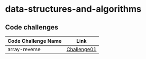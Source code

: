 # data-structures-and-algorithms

## Code challenges


| Code Challenge Name | Link |
| ----------- | ----------- |
| array-reverse | [Challenge01](./array-reverse/array_reverse.md) |